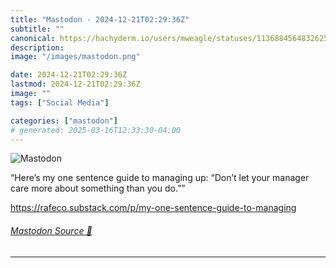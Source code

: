 ```yaml
---
title: "Mastodon - 2024-12-21T02:29:36Z"
subtitle: ""
canonical: https://hachyderm.io/users/mweagle/statuses/113688456483262596
description:
image: "/images/mastodon.png"

date: 2024-12-21T02:29:36Z
lastmod: 2024-12-21T02:29:36Z
image: ""
tags: ["Social Media"]

categories: ["mastodon"]
# generated: 2025-03-16T12:33:30-04:00
---
```

![Mastodon](/images/mastodon.png)

<p>“Here’s my one sentence guide to managing up: “Don’t let your manager care more about something than you do.””</p><p><a href="https://rafeco.substack.com/p/my-one-sentence-guide-to-managing" target="_blank" rel="nofollow noopener noreferrer" translate="no"><span class="invisible">https://</span><span class="ellipsis">rafeco.substack.com/p/my-one-s</span><span class="invisible">entence-guide-to-managing</span></a></p>


###### [Mastodon Source 🐘](https://hachyderm.io/@mweagle/113688456483262596)

___
